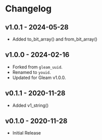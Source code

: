 # Changelog

## v1.0.1 - 2024-05-28

- Added to_bit_array() and from_bit_array()

## v1.0.0 - 2024-02-16

- Forked from `gleam_uuid`.
- Renamed to `youid`.
- Updated for Gleam v1.0.0.

## v0.1.1 - 2020-11-28

- Added v1_string()

## v0.1.0 - 2020-11-28

- Initial Release
